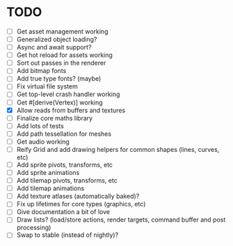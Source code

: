 # TODO

- [ ] Get asset management working
- [ ] Generalized object loading?
- [ ] Async and await support?
- [ ] Get hot reload for assets working
- [ ] Sort out passes in the renderer
- [ ] Add bitmap fonts
- [ ] Add true type fonts? (maybe)
- [ ] Fix virtual file system
- [ ] Get top-level crash handler working
- [ ] Get #[derive(Vertex)] working
- [x] Allow reads from buffers and textures
- [ ] Finalize core maths library
- [ ] Add lots of tests
- [ ] Add path tessellation for meshes
- [ ] Get audio working
- [ ] Reify Grid and add drawing helpers for common shapes (lines, curves, etc)
- [ ] Add sprite pivots, transforms, etc
- [ ] Add sprite animations
- [ ] Add tilemap pivots, transforms, etc
- [ ] Add tilemap animations
- [ ] Add texture atlases (automatically baked)?
- [ ] Fix up lifetimes for core types (graphics, etc)
- [ ] Give documentation a bit of love
- [ ] Draw lists? (load/store actions, render targets, command buffer and post processing)
- [ ] Swap to stable (instead of nightly)?